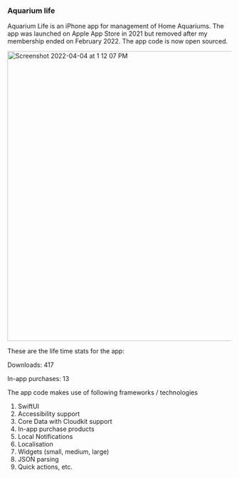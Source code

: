 ### Aquarium life

Aquarium Life is an iPhone app for management of Home Aquariums. The app was launched on Apple App Store in 2021 but removed after my membership ended on February 2022. The app code is now open sourced.

<img width="651" alt="Screenshot 2022-04-04 at 1 12 07 PM" src="https://user-images.githubusercontent.com/62758655/161500704-41f095ce-c607-427b-8279-506625847c99.png">


These are the life time stats for the app:

Downloads: 417

In-app purchases: 13



The app code makes use of following frameworks / technologies
1. SwiftUI
2. Accessibility support
3. Core Data with Cloudkit support
4. In-app purchase products
5. Local Notifications
6. Localisation
7. Widgets (small, medium, large)
8. JSON parsing
9. Quick actions, etc.
